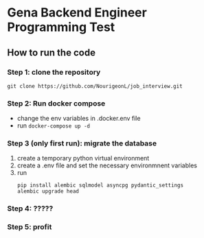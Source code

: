 # Gena Backend Engineer Programming Test

## How to run the code
### Step 1: clone the repository 
    git clone https://github.com/NourigeonL/job_interview.git
### Step 2: Run docker compose
- change the env variables in .docker.env file
- run `docker-compose up -d`
### Step 3 (only first run): migrate the database
1. create a temporary python virtual environment
2. create a .env file and set the necessary environmnent variables
2. run 
    ```
    pip install alembic sqlmodel asyncpg pydantic_settings
    alembic upgrade head
    ```
### Step 4: ?????
### Step 5: profit